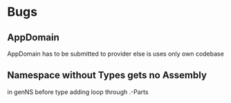 # Bugs
## AppDomain
AppDomain has to be submitted to provider else is uses only own codebase

## Namespace without Types gets no Assembly
in genNS before type adding loop through .-Parts